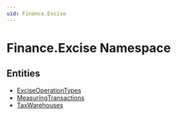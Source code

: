```yaml
---
uid: Finance.Excise
---
```

# Finance.Excise Namespace


## Entities
- [ExciseOperationTypes](Finance.Excise.ExciseOperationTypes.md)  
- [MeasuringTransactions](Finance.Excise.MeasuringTransactions.md)  
- [TaxWarehouses](Finance.Excise.TaxWarehouses.md)  

